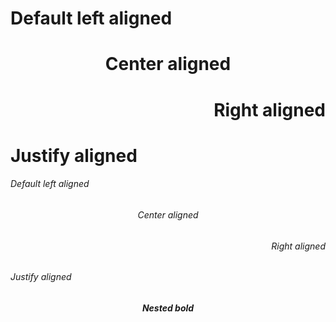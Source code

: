 <h1 align="left">
  Default left aligned
</h1>

<h1 align="center">
  Center aligned
</h1>

<h1 align="right">
  Right aligned
</h1>

<h1 align="justify">
  Justify aligned
</h1>

<h6 align="left">
  Default left aligned
</h6>

<h6 align="center">
  Center aligned
</h6>

<h6 align="right">
  Right aligned
</h6>

<h6 align="justify">
  Justify aligned
</h6>

<h6 align="center">
  <b>Nested bold</b>
</h6>